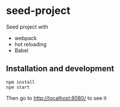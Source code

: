 # seed-project

Seed project with
- webpack
- hot reloading
- Babel

## Installation and development

```
npm install
npm start
```

Then go to [http://localhost:8080/](http://localhost:8080/) to see it
